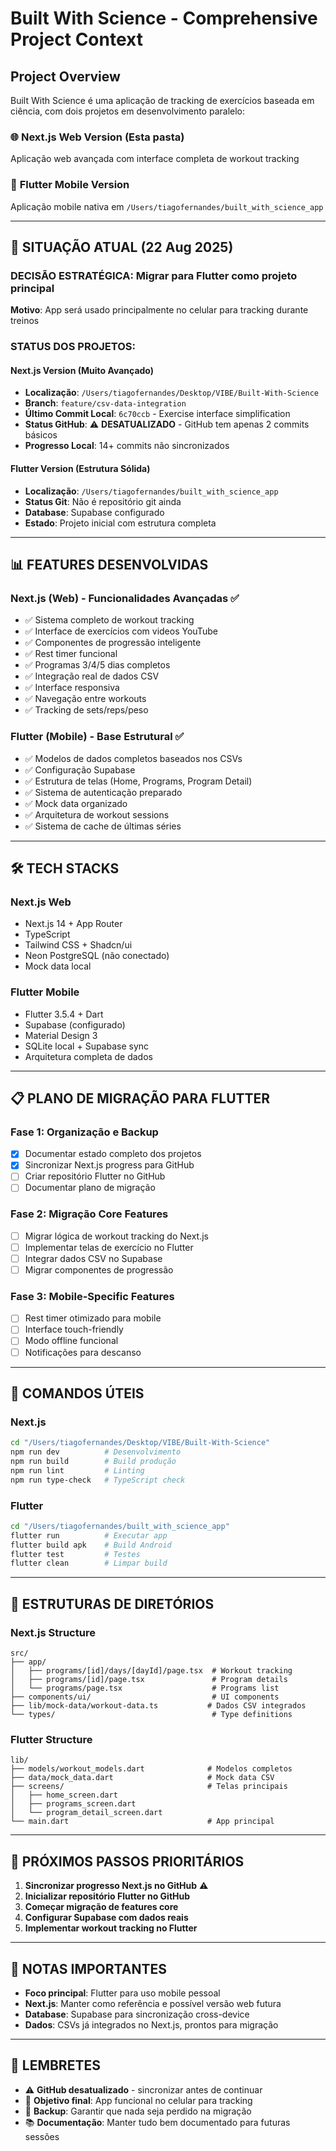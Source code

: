 # Built With Science - Comprehensive Project Context

## Project Overview
Built With Science é uma aplicação de tracking de exercícios baseada em ciência, com dois projetos em desenvolvimento paralelo:

### 🌐 **Next.js Web Version** (Esta pasta)
Aplicação web avançada com interface completa de workout tracking

### 📱 **Flutter Mobile Version** 
Aplicação mobile nativa em `/Users/tiagofernandes/built_with_science_app`

---

## 🚨 SITUAÇÃO ATUAL (22 Aug 2025)

### **DECISÃO ESTRATÉGICA**: Migrar para Flutter como projeto principal
**Motivo**: App será usado principalmente no celular para tracking durante treinos

### **STATUS DOS PROJETOS:**

#### Next.js Version (Muito Avançado)
- **Localização**: `/Users/tiagofernandes/Desktop/VIBE/Built-With-Science`
- **Branch**: `feature/csv-data-integration`
- **Último Commit Local**: `6c70ccb` - Exercise interface simplification
- **Status GitHub**: ⚠️ **DESATUALIZADO** - GitHub tem apenas 2 commits básicos
- **Progresso Local**: 14+ commits não sincronizados

#### Flutter Version (Estrutura Sólida)
- **Localização**: `/Users/tiagofernandes/built_with_science_app`
- **Status Git**: Não é repositório git ainda
- **Database**: Supabase configurado
- **Estado**: Projeto inicial com estrutura completa

---

## 📊 FEATURES DESENVOLVIDAS

### Next.js (Web) - Funcionalidades Avançadas ✅
- ✅ Sistema completo de workout tracking
- ✅ Interface de exercícios com videos YouTube
- ✅ Componentes de progressão inteligente
- ✅ Rest timer funcional
- ✅ Programas 3/4/5 dias completos
- ✅ Integração real de dados CSV
- ✅ Interface responsiva
- ✅ Navegação entre workouts
- ✅ Tracking de sets/reps/peso

### Flutter (Mobile) - Base Estrutural ✅
- ✅ Modelos de dados completos baseados nos CSVs
- ✅ Configuração Supabase
- ✅ Estrutura de telas (Home, Programs, Program Detail)
- ✅ Sistema de autenticação preparado
- ✅ Mock data organizado
- ✅ Arquitetura de workout sessions
- ✅ Sistema de cache de últimas séries

---

## 🛠️ TECH STACKS

### Next.js Web
- Next.js 14 + App Router
- TypeScript
- Tailwind CSS + Shadcn/ui
- Neon PostgreSQL (não conectado)
- Mock data local

### Flutter Mobile  
- Flutter 3.5.4 + Dart
- Supabase (configurado)
- Material Design 3
- SQLite local + Supabase sync
- Arquitetura completa de dados

---

## 📋 PLANO DE MIGRAÇÃO PARA FLUTTER

### Fase 1: Organização e Backup
- [x] Documentar estado completo dos projetos
- [x] Sincronizar Next.js progress para GitHub
- [ ] Criar repositório Flutter no GitHub
- [ ] Documentar plano de migração

### Fase 2: Migração Core Features
- [ ] Migrar lógica de workout tracking do Next.js
- [ ] Implementar telas de exercício no Flutter
- [ ] Integrar dados CSV no Supabase
- [ ] Migrar componentes de progressão

### Fase 3: Mobile-Specific Features
- [ ] Rest timer otimizado para mobile
- [ ] Interface touch-friendly
- [ ] Modo offline funcional
- [ ] Notificações para descanso

---

## 🔧 COMANDOS ÚTEIS

### Next.js
```bash
cd "/Users/tiagofernandes/Desktop/VIBE/Built-With-Science"
npm run dev          # Desenvolvimento
npm run build        # Build produção
npm run lint         # Linting
npm run type-check   # TypeScript check
```

### Flutter
```bash
cd "/Users/tiagofernandes/built_with_science_app"
flutter run          # Executar app
flutter build apk    # Build Android
flutter test         # Testes
flutter clean        # Limpar build
```

---

## 📁 ESTRUTURAS DE DIRETÓRIOS

### Next.js Structure
```
src/
├── app/
│   ├── programs/[id]/days/[dayId]/page.tsx  # Workout tracking
│   ├── programs/[id]/page.tsx               # Program details
│   └── programs/page.tsx                    # Programs list
├── components/ui/                           # UI components
├── lib/mock-data/workout-data.ts           # Dados CSV integrados
└── types/                                   # Type definitions
```

### Flutter Structure
```
lib/
├── models/workout_models.dart              # Modelos completos
├── data/mock_data.dart                     # Mock data CSV
├── screens/                                # Telas principais
│   ├── home_screen.dart
│   ├── programs_screen.dart
│   └── program_detail_screen.dart
└── main.dart                               # App principal
```

---

## 🎯 PRÓXIMOS PASSOS PRIORITÁRIOS

1. **Sincronizar progresso Next.js no GitHub** ⚠️
2. **Inicializar repositório Flutter no GitHub**
3. **Começar migração de features core**
4. **Configurar Supabase com dados reais**
5. **Implementar workout tracking no Flutter**

---

## 📝 NOTAS IMPORTANTES

- **Foco principal**: Flutter para uso mobile pessoal
- **Next.js**: Manter como referência e possível versão web futura
- **Database**: Supabase para sincronização cross-device
- **Dados**: CSVs já integrados no Next.js, prontos para migração

---

## 🚨 LEMBRETES

- ⚠️ **GitHub desatualizado** - sincronizar antes de continuar
- 📱 **Objetivo final**: App funcional no celular para tracking
- 🔄 **Backup**: Garantir que nada seja perdido na migração
- 📚 **Documentação**: Manter tudo bem documentado para futuras sessões